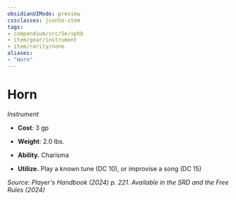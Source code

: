 ```yaml
---
obsidianUIMode: preview
cssclasses: json5e-item
tags:
- compendium/src/5e/xphb
- item/gear/instrument
- item/rarity/none
aliases: 
- "Horn"
---
```

# Horn
*Instrument*  


- **Cost**: 3 gp
- **Weight**: 2.0 lbs.

- **Ability.** Charisma  
- **Utilize.** Play a known tune (DC 10), or improvise a song (DC 15)  

*Source: Player's Handbook (2024) p. 221. Available in the <span title='Systems Reference Document (5.2)'>SRD</span> and the Free Rules (2024)*